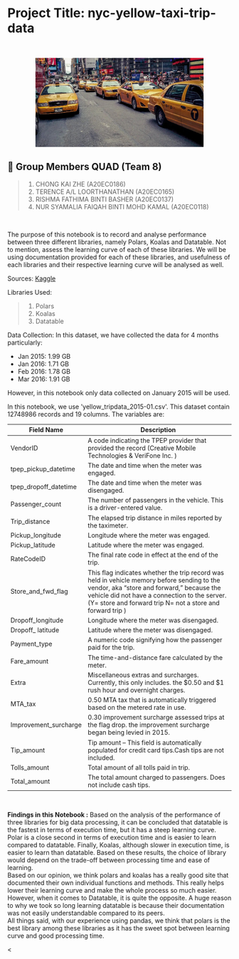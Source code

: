 # Project Title: **nyc-yellow-taxi-trip-data**

<br>
<p align="center">
<img src="https://github.com/Terence172/FirstR/blob/main/Pictures/nycTaxi.jpg" style="text-align:center;" height="200" />
</p>

## 🚀 Group Members QUAD (Team 8)
> 1. CHONG KAI ZHE (A20EC0186)
> 2. TERENCE A/L LOORTHANATHAN (A20EC0165)
> 3. RISHMA FATHIMA BINTI BASHER (A20EC0137)
> 4. NUR SYAMALIA FAIQAH BINTI MOHD KAMAL (A20EC0118)
<br>

The purpose of this notebook is to record and analyse performance between three different libraries, namely Polars, Koalas and Datatable. Not to mention, assess the learning curve of each of these libraries. We will be using documentation provided for each of these libraries, and usefulness of each libraries and their respective learning curve will be analysed as well.

Sources: [Kaggle](https://www.kaggle.com/datasets/elemento/nyc-yellow-taxi-trip-data)

Libraries Used:
> 1. Polars
> 2. Koalas
> 3. Datatable

Data Collection:
In this dataset, we have collected the data for 4 months particularly:
- Jan 2015: 1.99 GB
- Jan 2016: 1.71 GB
- Feb 2016: 1.78 GB
- Mar 2016: 1.91 GB

However, in this notebook only data collected on January 2015 will be used.

In this notebook, we use 'yellow_tripdata_2015-01.csv'. This dataset contain 12748986 records and 19 columns. The variables are:

| Field Name	| Description |
|-------------|-------------|
|VendorID |	A code indicating the TPEP provider that provided the record (Creative Mobile Technologies & VeriFone Inc. )|
|tpep_pickup_datetime	| The date and time when the meter was engaged. |
|tpep_dropoff_datetime	| The date and time when the meter was disengaged. |
| Passenger_count |	The number of passengers in the vehicle. This is a driver-entered value. |
| Trip_distance |	The elapsed trip distance in miles reported by the taximeter.|
| Pickup_longitude	| Longitude where the meter was engaged. |
| Pickup_latitude	| Latitude where the meter was engaged. |
| RateCodeID |	The final rate code in effect at the end of the trip. |
|Store_and_fwd_flag |	This flag indicates whether the trip record was held in vehicle memory before sending to the vendor, aka “store and forward,” because the vehicle did not have a connection to the server. (Y= store and forward trip N= not a store and forward trip ) |
| Dropoff_longitude	| Longitude where the meter was disengaged. |
| Dropoff_ latitude |	Latitude where the meter was disengaged. |
| Payment_type |	A numeric code signifying how the passenger paid for the trip. |
| Fare_amount |	The time-and-distance fare calculated by the meter. |
| Extra |	Miscellaneous extras and surcharges. Currently, this only includes. the $0.50 and $1 rush hour and overnight charges. |
| MTA_tax	| 0.50 MTA tax that is automatically triggered based on the metered rate in use. |
| Improvement_surcharge	| 0.30 improvement surcharge assessed trips at the flag drop. the improvement surcharge began being levied in 2015. |
| Tip_amount |	Tip amount – This field is automatically populated for credit card tips.Cash tips are not included. |
| Tolls_amount |	Total amount of all tolls paid in trip. |
| Total_amount |	The total amount charged to passengers. Does not include cash tips. |

<br>

**Findings in this Notebook :**
Based on the analysis of the performance of three libraries for big data processing, it can be concluded that datatable is the fastest in terms of execution time, but it has a steep learning curve. Polar is a close second in terms of execution time and is easier to learn compared to datatable. Finally, Koalas, although slower in execution time, is easier to learn than datatable. Based on these results, the choice of library would depend on the trade-off between processing time and ease of learning.
<br>
Based on our opinion, we think polars and koalas has a really good site that documented their own individual functions and methods. This really helps lower their learning curve and make the whole process so much easier. However, when it comes to Datatable, it is quite the opposite. A huge reason to why we took so long learning datatable is because their documentation was not easily understandable compared to its peers.
<br>
All things said, with our experience using pandas, we think that polars is the best library among these libraries as it has the sweet spot between learning curve and good processing time.


<
